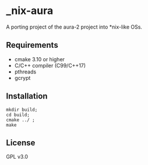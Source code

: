 # _nix-aura
A porting project of the aura-2 project into *nix-like OSs.

## Requirements
- cmake 3.10 or higher
- C/C++ compiler (C99/C++17)
- pthreads
- gcrypt

## Installation
```
mkdir build;
cd build;
cmake ../ ;
make
```

## License
GPL v3.0